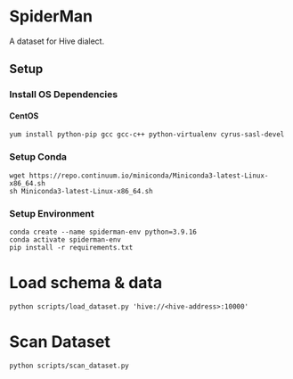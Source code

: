 # SpiderMan
A dataset for Hive dialect.

## Setup
### Install OS Dependencies
#### CentOS
```
yum install python-pip gcc gcc-c++ python-virtualenv cyrus-sasl-devel
```

### Setup Conda
```
wget https://repo.continuum.io/miniconda/Miniconda3-latest-Linux-x86_64.sh
sh Miniconda3-latest-Linux-x86_64.sh
```
### Setup Environment
```
conda create --name spiderman-env python=3.9.16
conda activate spiderman-env
pip install -r requirements.txt
```

# Load schema & data
```
python scripts/load_dataset.py 'hive://<hive-address>:10000'
```

# Scan Dataset
```
python scripts/scan_dataset.py
```
